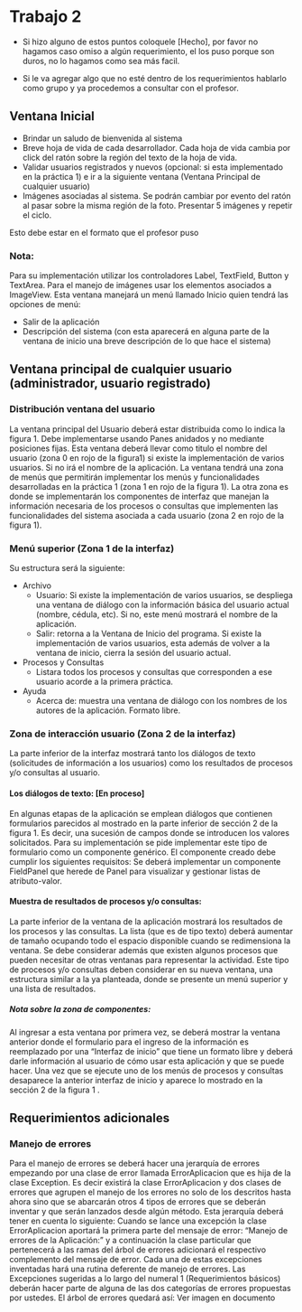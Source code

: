 # Trabajo 2

* Si hizo alguno de estos puntos coloquele [Hecho], por favor no hagamos caso omiso a algún requerimiento, el los puso porque son duros, no lo hagamos como sea más facil.

* Si le va agregar algo que no esté dentro de los requerimientos hablarlo como grupo y ya procedemos a consultar con el profesor.

## Ventana Inicial

* Brindar un saludo de bienvenida al sistema
* Breve hoja de vida de cada desarrollador. Cada hoja de vida cambia por click del ratón sobre la
región del texto de la hoja de vida.
* Validar usuarios registrados y nuevos (opcional: si esta implementado en la práctica 1) e ir a la
siguiente ventana (Ventana Principal de cualquier usuario)
* Imágenes asociadas al sistema. Se podrán cambiar por evento del ratón al pasar sobre la misma
región de la foto. Presentar 5 imágenes y repetir el ciclo.

Esto debe estar en el formato que el profesor puso

### Nota:
Para su implementación utilizar los controladores Label, TextField, Button y TextArea. Para el manejo de
imágenes usar los elementos asociados a ImageView.
Esta ventana manejará un menú llamado Inicio quien tendrá las opciones de menú:
* Salir de la aplicación 
* Descripción del sistema (con esta aparecerá en alguna parte de la ventana de inicio una breve
descripción de lo que hace el sistema)

## Ventana principal de cualquier usuario (administrador, usuario registrado)

### Distribución ventana del usuario

La ventana principal del Usuario deberá estar distribuida como lo indica la figura 1. Debe implementarse
usando Panes anidados y no mediante posiciones fijas. Esta ventana deberá llevar como titulo el nombre del
usuario (zona 0 en rojo de la figura1) si existe la implementación de varios usuarios. Si no irá el nombre de la
aplicación. 
La ventana tendrá una zona de menús que permitirán implementar los menús y funcionalidades desarrolladas
en la práctica 1 (zona 1 en rojo de la figura 1). La otra zona es donde se implementarán los componentes de
interfaz que manejan la información necesaria de los procesos o consultas que implementen las
funcionalidades del sistema asociada a cada usuario (zona 2 en rojo de la figura 1).

### Menú superior (Zona 1 de la interfaz)
Su estructura será la siguiente:
* Archivo
    * Usuario: Si existe la implementación de varios usuarios, se despliega una ventana de diálogo con la información básica del usuario actual (nombre, cédula, etc). Si no, este menú mostrará el nombre de la aplicación.
    * Salir: retorna a la Ventana de Inicio del programa. Si existe la implementación de varios usuarios, esta además de volver a la ventana de inicio, cierra la sesión del usuario actual.
* Procesos y Consultas
    * Listara todos los procesos y consultas que corresponden a ese usuario acorde a la primera práctica.
* Ayuda
    * Acerca de: muestra una ventana de diálogo con los nombres de los autores de la aplicación. Formato libre.
    
    
    

### Zona de interacción usuario (Zona 2 de la interfaz)
La parte inferior de la interfaz mostrará tanto los diálogos de texto (solicitudes de información a los usuarios)
como los resultados de procesos y/o consultas al usuario.

#### Los diálogos de texto: [En proceso]
En algunas etapas de la aplicación se emplean diálogos que contienen formularios parecidos al mostrado en
la parte inferior de sección 2 de la figura 1. Es decir, una sucesión de campos donde se introducen los valores
solicitados.
Para su implementación se pide implementar este tipo de formulario como un componente genérico. El
componente creado debe cumplir los siguientes requisitos: Se deberá implementar un componente FieldPanel
que herede de Panel para visualizar y gestionar listas de atributo-valor.

#### Muestra de resultados de procesos y/o consultas:
La parte inferior de la ventana de la aplicación mostrará los resultados de los procesos y las consultas. La lista
(que es de tipo texto) deberá aumentar de tamaño ocupando todo el espacio disponible cuando se
redimensiona la ventana. Se debe considerar además que existen algunos procesos que pueden necesitar de
otras ventanas para representar la actividad. Este tipo de procesos y/o consultas deben considerar en su
nueva ventana, una estructura similar a la ya planteada, donde se presente un menú superior y una lista de
resultados.
##### Nota sobre la zona de componentes:
Al ingresar a esta ventana por primera vez, se deberá mostrar la
ventana anterior donde el formulario para el ingreso de la información es reemplazado por una “Interfaz de
inicio” que tiene un formato libre y deberá darle información al usuario de cómo usar esta aplicación y que se
puede hacer. Una vez que se ejecute uno de los menús de procesos y consultas desaparece la anterior
interfaz de inicio y aparece lo mostrado en la sección 2 de la figura 1 .

## Requerimientos adicionales

### Manejo de errores

Para el manejo de errores se deberá hacer una jerarquía de errores empezando por una clase de error
llamada ErrorAplicacion que es hija de la clase Exception. Es decir existirá la clase ErrorAplicacion y dos
clases de errores que agrupen el manejo de los errores no solo de los descritos hasta ahora sino que se
abarcarán otros 4 tipos de errores que se deberán inventar y que serán lanzados desde algún método. Esta
jerarquía deberá tener en cuenta lo siguiente: Cuando se lance una excepción la clase ErrorAplicacion
aportará la primera parte del mensaje de error: “Manejo de errores de la Aplicación:” y a continuación la clase
particular que pertenecerá a las ramas del árbol de errores adicionará el respectivo complemento del mensaje
de error. Cada una de estas excepciones inventadas hará una rutina deferente de manejo de errores. Las
Excepciones sugeridas a lo largo del numeral 1 (Requerimientos básicos) deberán hacer parte de alguna de
las dos categorías de errores propuestas por ustedes. El árbol de errores quedará así: Ver imagen en documento


